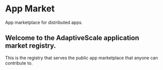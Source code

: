# App Market
App marketplace for distributed apps.

## Welcome to the AdaptiveScale application market registry.
This is the registry that serves the public app marketplace that anyone can contribute to.
